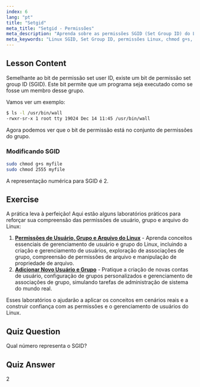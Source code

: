 ```yaml
---
index: 6
lang: "pt"
title: "Setgid"
meta_title: "Setgid - Permissões"
meta_description: "Aprenda sobre as permissões SGID (Set Group ID) do Linux, como elas funcionam e como modificá-las. Entenda este conceito crucial de segurança do Linux."
meta_keywords: "Linux SGID, Set Group ID, permissões Linux, chmod g+s, segurança Linux, Linux para iniciantes, tutorial Linux"
---
```


## Lesson Content

Semelhante ao bit de permissão set user ID, existe um bit de permissão set group ID (SGID). Este bit permite que um programa seja executado como se fosse um membro desse grupo.

Vamos ver um exemplo:

```bash
$ ls -l /usr/bin/wall
-rwxr-sr-x 1 root tty 19024 Dec 14 11:45 /usr/bin/wall
```

Agora podemos ver que o bit de permissão está no conjunto de permissões do grupo.

### Modificando SGID

```bash
sudo chmod g+s myfile
sudo chmod 2555 myfile
```

A representação numérica para SGID é 2.

## Exercise

A prática leva à perfeição! Aqui estão alguns laboratórios práticos para reforçar sua compreensão das permissões de usuário, grupo e arquivo do Linux:

1. **[Permissões de Usuário, Grupo e Arquivo do Linux](https://labex.io/pt/labs/linux-linux-user-group-and-file-permissions-18002)** - Aprenda conceitos essenciais de gerenciamento de usuário e grupo do Linux, incluindo a criação e gerenciamento de usuários, exploração de associações de grupo, compreensão de permissões de arquivo e manipulação de propriedade de arquivo.
2. **[Adicionar Novo Usuário e Grupo](https://labex.io/pt/labs/linux-add-new-user-and-group-17987)** - Pratique a criação de novas contas de usuário, configuração de grupos personalizados e gerenciamento de associações de grupo, simulando tarefas de administração de sistema do mundo real.

Esses laboratórios o ajudarão a aplicar os conceitos em cenários reais e a construir confiança com as permissões e o gerenciamento de usuários do Linux.

## Quiz Question

Qual número representa o SGID?

## Quiz Answer

2
